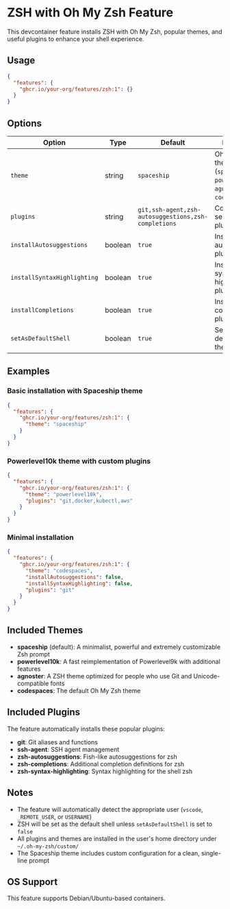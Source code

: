 # ZSH with Oh My Zsh Feature

This devcontainer feature installs ZSH with Oh My Zsh, popular themes, and useful plugins to enhance your shell experience.

## Usage

```json
{
  "features": {
    "ghcr.io/your-org/features/zsh:1": {}
  }
}
```

## Options

| Option                      | Type    | Default                                             | Description                                                                         |
| --------------------------- | ------- | --------------------------------------------------- | ----------------------------------------------------------------------------------- |
| `theme`                     | string  | `spaceship`                                         | Oh My Zsh theme to install (`spaceship`, `powerlevel10k`, `agnoster`, `codespaces`) |
| `plugins`                   | string  | `git,ssh-agent,zsh-autosuggestions,zsh-completions` | Comma-separated list of plugins to install                                          |
| `installAutosuggestions`    | boolean | `true`                                              | Install zsh-autosuggestions plugin                                                  |
| `installSyntaxHighlighting` | boolean | `true`                                              | Install zsh-syntax-highlighting plugin                                              |
| `installCompletions`        | boolean | `true`                                              | Install zsh-completions plugin                                                      |
| `setAsDefaultShell`         | boolean | `true`                                              | Set ZSH as the default shell for the user                                           |

## Examples

### Basic installation with Spaceship theme

```json
{
  "features": {
    "ghcr.io/your-org/features/zsh:1": {
      "theme": "spaceship"
    }
  }
}
```

### Powerlevel10k theme with custom plugins

```json
{
  "features": {
    "ghcr.io/your-org/features/zsh:1": {
      "theme": "powerlevel10k",
      "plugins": "git,docker,kubectl,aws"
    }
  }
}
```

### Minimal installation

```json
{
  "features": {
    "ghcr.io/your-org/features/zsh:1": {
      "theme": "codespaces",
      "installAutosuggestions": false,
      "installSyntaxHighlighting": false,
      "plugins": "git"
    }
  }
}
```

## Included Themes

- **spaceship** (default): A minimalist, powerful and extremely customizable Zsh prompt
- **powerlevel10k**: A fast reimplementation of Powerlevel9k with additional features
- **agnoster**: A ZSH theme optimized for people who use Git and Unicode-compatible fonts
- **codespaces**: The default Oh My Zsh theme

## Included Plugins

The feature automatically installs these popular plugins:

- **git**: Git aliases and functions
- **ssh-agent**: SSH agent management
- **zsh-autosuggestions**: Fish-like autosuggestions for zsh
- **zsh-completions**: Additional completion definitions for zsh
- **zsh-syntax-highlighting**: Syntax highlighting for the shell zsh

## Notes

- The feature will automatically detect the appropriate user (`vscode`, `_REMOTE_USER`, or `USERNAME`)
- ZSH will be set as the default shell unless `setAsDefaultShell` is set to `false`
- All plugins and themes are installed in the user's home directory under `~/.oh-my-zsh/custom/`
- The Spaceship theme includes custom configuration for a clean, single-line prompt

## OS Support

This feature supports Debian/Ubuntu-based containers.
